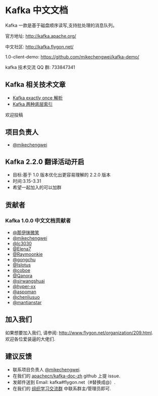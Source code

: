 # Kafka 中文文档
  
Kafka 一款是基于磁盘顺序读写,支持批处理的消息队列。

官方地址:  <http://kafka.apache.org/>

中文社区: <http://kafka.flygon.net/> 

1.0-client-demo: <https://github.com/mikechengwei/kafka-demo/>

kafka 技术交流 QQ 群: 733847341

## Kafka 相关技术文章

 - [Kafka exactly once 解析](https://mikechengwei.github.io/mikechengwei.github.io/2019/03/08/Kafka-exactly-once-设计思想/)
 - [Kafka 两种底层索引](https://mikechengwei.github.io/mikechengwei.github.io/2018/05/26/Kafka-两种底层索引/)

欢迎投稿   
## 项目负责人

* [@mikechengwei](https://github.com/apachecn/kafka-doc-zh.git)

## Kafka 2.2.0 翻译活动开启

- 目标:基于 1.0 版本优化出更容易理解的 2.2.0 版本
- 时间:3.15-3.31
- 希望一起加入的可以加群


## 贡献者

### Kafka 1.0.0 中文文档贡献者

* [@那伊抹微笑](https://github.com/wangyangting)
* [@mikechengwei](https://github.com/mikechengwei)
* [@lc3030](https://github.com/lc3030)
* [@Elena7](https://github.com/Elena7)
* [@Raymoonkie](https://github.com/Raymoonkie)
* [@gongchu](https://github.com/gongchu)
* [@Islotus](https://github.com/Islotus)
* [@coboe](https://github.com/coboe)
* [@Qanora](https://github.com/Qanora)
* [@sirwangshuai](https://github.com/sirwangshuai)
* [@hyper-xx](https://github.com/hyper-xx)
* [@aspoman](https://github.com/aspoman)
* [@chenliusuo](https://github.com/chenliusuo)
* [@mantianstar](https://github.com/mantianstar) 




## 加入我们

如果想要加入我们, 请参阅: <http://www.flygon.net/organization/209.html>.  
欢迎各位爱装逼的大佬们.

## 建议反馈

*  联系项目负责人 [@mikechengwei](https://github.com/mikechengwei).
*  在我们的 [apachecn/kafka-doc-zh](https://github.com/apachecn/kafka-doc-zh) github 上提 issue.
*  发邮件送到 Email: kafka#flygon.net（#替换成@）.
*  在我们的 [组织学习交流群](http://www.flygon.net/organization/348.html) 中联系群主/管理员即可.

